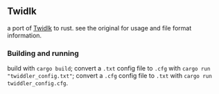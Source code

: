 Twidlk
------
a port of [Twidlk](https://github.com/edanaher/twidlk) to rust. see the original for usage and file format information.

### Building and running

build with `cargo build`; convert a `.txt` config file to `.cfg` with `cargo run "twiddler_config.txt"`; convert a `.cfg` config file to `.txt` with `cargo run twiddler_config.cfg`.
